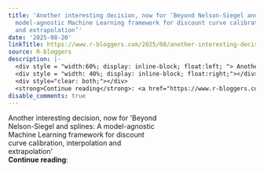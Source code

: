 ```yaml
---
title: 'Another interesting decision, now for ‘Beyond Nelson-Siegel and splines: A
  model-agnostic Machine Learning framework for discount curve calibration, interpolation
  and extrapolation’'
date: '2025-08-20'
linkTitle: https://www.r-bloggers.com/2025/08/another-interesting-decision-now-for-beyond-nelson-siegel-and-splines-a-model-agnostic-machine-learning-framework-for-discount-curve-calibration-interpolation-and-extrapolation/
source: R-bloggers
description: |-
  <div style = "width:60%; display: inline-block; float:left; "> Another interesting decision, now for 'Beyond Nelson-Siegel and splines: A model-agnostic Machine Learning framework for discount curve calibration, interpolation and extrapolation'</div>
  <div style = "width: 40%; display: inline-block; float:right;"></div>
  <div style="clear: both;"></div>
  <strong>Continue reading</strong>: <a href="https://www.r-bloggers.com/2025/08/another-interesting-decision-now-for-beyond-nelson-siegel-and-splines-a-model-agnostic-machine-learning-framework-for-discount-curve-calibration-interpolation-and-extrap ...
disable_comments: true
---
```

<div style = "width:60%; display: inline-block; float:left; "> Another interesting decision, now for 'Beyond Nelson-Siegel and splines: A model-agnostic Machine Learning framework for discount curve calibration, interpolation and extrapolation'</div>
<div style = "width: 40%; display: inline-block; float:right;"></div>
<div style="clear: both;"></div>
<strong>Continue reading</strong>: <a href="https://www.r-bloggers.com/2025/08/another-interesting-decision-now-for-beyond-nelson-siegel-and-splines-a-model-agnostic-machine-learning-framework-for-discount-curve-calibration-interpolation-and-extrap ...